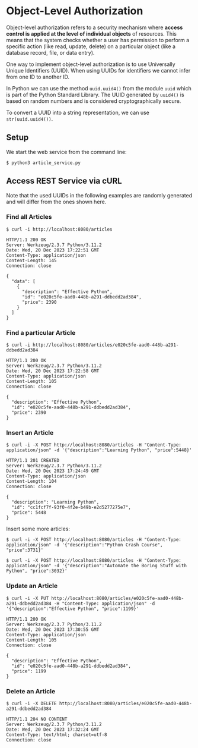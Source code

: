 # Object-Level Authorization

Object-level authorization refers to a security mechanism where **access control 
is applied at the level of individual objects** of resources. This means that the 
system checks whether a user has permission to perform a specific action (like read, 
update, delete) on a particular object (like a database record, file, or data entry).

One way to implement object-level authorization is to use Universally Unique 
Identifiers (UUID). 
When using UUIDs for identifiers we cannot infer from one ID to another ID.

In Python we can use the method `uuid.uuid4()` from the module `uuid`  which is part 
of the Python Standard Library.
The UUID generated by `uuid4()` is based on random numbers and is considered 
cryptographically secure.

To convert a UUID into a string representation, we can use `str(uuid.uuid4())`.


## Setup 

We start the web service from the command line:
```
$ python3 article_service.py
```


## Access REST Service via cURL

Note that the used UUIDs in the following examples are randomly generated and
will differ from the ones shown here.

### Find all Articles
```
$ curl -i http://localhost:8080/articles

HTTP/1.1 200 OK
Server: Werkzeug/2.3.7 Python/3.11.2
Date: Wed, 20 Dec 2023 17:22:51 GMT
Content-Type: application/json
Content-Length: 145
Connection: close

{
  "data": [
    {
      "description": "Effective Python",
      "id": "e020c5fe-aad0-448b-a291-ddbedd2ad384",
      "price": 2390
    }
  ]
}
```


### Find a particular Article
```
$ curl -i http://localhost:8080/articles/e020c5fe-aad0-448b-a291-ddbedd2ad384

HTTP/1.1 200 OK
Server: Werkzeug/2.3.7 Python/3.11.2
Date: Wed, 20 Dec 2023 17:22:58 GMT
Content-Type: application/json
Content-Length: 105
Connection: close

{
  "description": "Effective Python",
  "id": "e020c5fe-aad0-448b-a291-ddbedd2ad384",
  "price": 2390
}
```

### Insert an Article
```
$ curl -i -X POST http://localhost:8080/articles -H "Content-Type: application/json" -d '{"description":"Learning Python", "price":5448}'

HTTP/1.1 201 CREATED
Server: Werkzeug/2.3.7 Python/3.11.2
Date: Wed, 20 Dec 2023 17:24:49 GMT
Content-Type: application/json
Content-Length: 104
Connection: close

{
  "description": "Learning Python",
  "id": "cc1fcf7f-93f0-4f2e-b49b-e2d5277275e7",
  "price": 5448
}
```

Insert some more articles:
```
$ curl -i -X POST http://localhost:8080/articles -H "Content-Type: application/json" -d '{"description":"Python Crash Course", "price":3731}'
```
```
$ curl -i -X POST http://localhost:8080/articles -H "Content-Type: application/json" -d '{"description":"Automate the Boring Stuff with Python", "price":3032}'
```


### Update an Article
```
$ curl -i -X PUT http://localhost:8080/articles/e020c5fe-aad0-448b-a291-ddbedd2ad384 -H "Content-Type: application/json" -d '{"description":"Effective Python", "price":1199}'

HTTP/1.1 200 OK
Server: Werkzeug/2.3.7 Python/3.11.2
Date: Wed, 20 Dec 2023 17:30:55 GMT
Content-Type: application/json
Content-Length: 105
Connection: close

{
  "description": "Effective Python",
  "id": "e020c5fe-aad0-448b-a291-ddbedd2ad384",
  "price": 1199
}
```

### Delete an Article

```
$ curl -i -X DELETE http://localhost:8080/articles/e020c5fe-aad0-448b-a291-ddbedd2ad384

HTTP/1.1 204 NO CONTENT
Server: Werkzeug/2.3.7 Python/3.11.2
Date: Wed, 20 Dec 2023 17:32:24 GMT
Content-Type: text/html; charset=utf-8
Connection: close
```


